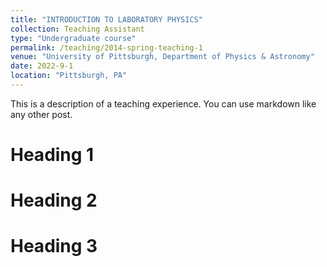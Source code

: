 ```yaml
---
title: "INTRODUCTION TO LABORATORY PHYSICS"
collection: Teaching Assistant
type: "Undergraduate course"
permalink: /teaching/2014-spring-teaching-1
venue: "University of Pittsburgh, Department of Physics & Astronomy"
date: 2022-9-1
location: "Pittsburgh, PA"
---
```


This is a description of a teaching experience. You can use markdown like any other post.

Heading 1
======

Heading 2
======

Heading 3
======
